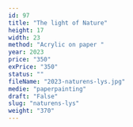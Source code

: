 ```yaml
---
id: 97
title: "The light of Nature"
height: 17
width: 23
method: "Acrylic on paper "
year: 2023
price: "350"
exPrice: "350"
status: ""
fileName: "2023-naturens-lys.jpg"
medie: "paperpainting"
draft: "False"
slug: "naturens-lys"
weight: "370"
---
```

